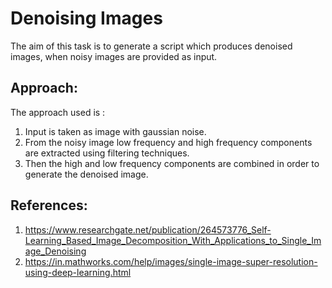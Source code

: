 # Denoising Images
The aim of this task is to generate a script which produces denoised images, when noisy images are provided as input.

  ## Approach:
  The approach used is :
  1. Input is taken as image with gaussian noise.
  2. From the noisy image low frequency and high frequency components are extracted using filtering techniques.
  3. Then the high and low frequency components are combined in order to generate the denoised image.
  
  ## References:
  1. https://www.researchgate.net/publication/264573776_Self-Learning_Based_Image_Decomposition_With_Applications_to_Single_Image_Denoising
  2. https://in.mathworks.com/help/images/single-image-super-resolution-using-deep-learning.html
  

  
  
  
